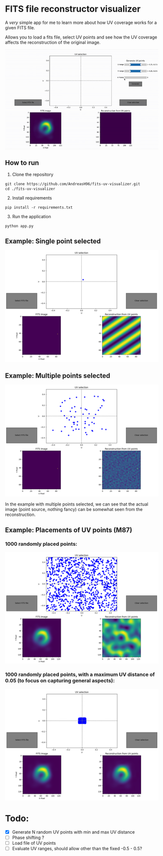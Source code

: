 # FITS file reconstructor visualizer
A *very* simple app for me to learn more about how UV coverage works for a given FITS file. 

Allows you to load a fits file, select UV points and see how the UV coverage affects the reconstruction of the original image. 


![single_img](./imgs/generate_N_points.gif)

## How to run
1. Clone the repository 
~~~~
git clone https://github.com/AndreasH96/fits-uv-visualizer.git 
cd ./fits-uv-visualizer
~~~~
2. Install requirements
~~~~
pip install -r requirements.txt
~~~~

3. Run the application
~~~~
python app.py
~~~~

## Example: Single point selected
![single_img](./imgs/single_point_selected.png)

## Example: Multiple points selected
![multipe_img](./imgs/multiple_points_selected.png)

In the example with multiple points selected, we can see that the actual image (point source, nothing fancy) can be somewhat seen from the reconstruction.


## Example: Placements of UV points (M87)
### 1000 randomly placed points:

![m87_rand_spread](./imgs/m87_spread_out.png)

### 1000 randomly placed points, with a maximum UV distance of 0.05 (to focus on capturing general aspects):

![m87_rand_centered](./imgs/m87_centered.png)

# Todo:
- [x] Generate N random UV points with min and max UV distance
- [ ] Phase shifting ?
- [ ] Load file of UV points
- [ ] Evaluate UV ranges, should allow other than the fixed -0.5 - 0.5?